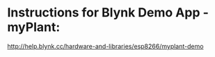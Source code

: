 # Instructions for Blynk Demo App - myPlant:

http://help.blynk.cc/hardware-and-libraries/esp8266/myplant-demo
